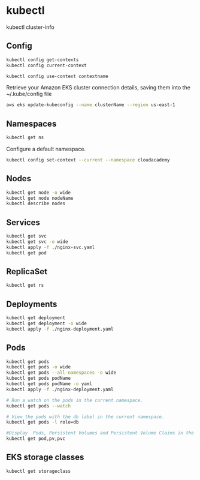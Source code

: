 # kubectl

kubectl cluster-info

## Config
```bash
kubectl config get-contexts
kubectl config current-context

kubectl config use-context contextname
```

Retrieve your Amazon EKS cluster connection details, saving them into the ~/.kube/config file
```bash
aws eks update-kubeconfig --name clusterName --region us-east-1
```

## Namespaces
```bash
kubectl get ns
```
Configure a default namespace.
```bash
kubectl config set-context --current --namespace cloudacademy
```
## Nodes
```bash
kubectl get node -o wide
kubectl get node nodeName
kubectl describe nodes
```

## Services
```bash
kubectl get svc
kubectl get svc -o wide
kubectl apply -f ./nginx-svc.yaml
kubectl get pod
```

## ReplicaSet
```bash
kubectl get rs
```

## Deployments
```bash
kubectl get deployment
kubectl get deployment -o wide
kubectl apply -f ./nginx-deployment.yaml
```

## Pods
```bash
kubectl get pods
kubectl get pods -o wide
kubectl get pods --all-namespaces -o wide
kubectl get pods podName
kubectl get pods podName -o yaml
kubectl apply -f ./nginx-deployment.yaml

# Run a watch on the pods in the current namespace.
kubectl get pods --watch

# View the pods with the db label in the current namespace.
kubectl get pods -l role=db 

#Display  Pods, Persistent Volumes and Persistent Volume Claims in the same command
kubectl get pod,pv,pvc
```

## EKS storage classes
```bash
kubectl get storageclass
```
